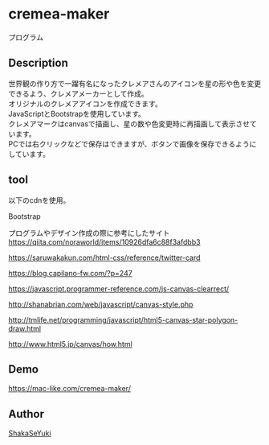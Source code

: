 cremea-maker
====

プログラム

## Description
世界観の作り方で一躍有名になったクレメアさんのアイコンを星の形や色を変更できるよう、クレメアメーカーとして作成。  
オリジナルのクレメアアイコンを作成できます。  
JavaScriptとBootstrapを使用しています。  
クレメアマークはcanvasで描画し、星の数や色変更時に再描画して表示させています。  
PCでは右クリックなどで保存はできますが、ボタンで画像を保存できるようにしています。

## tool
以下のcdnを使用。

Bootstrap

プログラムやデザイン作成の際に参考にしたサイト  
https://qiita.com/noraworld/items/10926dfa6c88f3afdbb3

https://saruwakakun.com/html-css/reference/twitter-card

https://blog.capilano-fw.com/?p=247

https://javascript.programmer-reference.com/js-canvas-clearrect/

http://shanabrian.com/web/javascript/canvas-style.php

http://tmlife.net/programming/javascript/html5-canvas-star-polygon-draw.html

http://www.html5.jp/canvas/how.html

## Demo
https://mac-like.com/cremea-maker/

## Author
[ShakaSeYuki](https://github.com/ShakaSeYuki)

